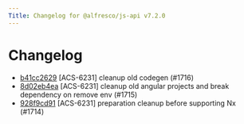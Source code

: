 ```yaml
---
Title: Changelog for @alfresco/js-api v7.2.0
---
```


# Changelog

- [b41cc2629](https://github.com/Alfresco/alfresco-js-api/commit/b41cc2629) [ACS-6231] cleanup old codegen (#1716)
- [8d02eb4ea](https://github.com/Alfresco/alfresco-js-api/commit/8d02eb4ea) [ACS-6231] cleanup old angular projects and break dependency on remove env (#1715)
- [928f9cd91](https://github.com/Alfresco/alfresco-js-api/commit/928f9cd91) [ACS-6231] preparation cleanup before supporting Nx (#1714)

